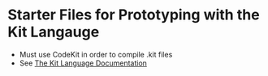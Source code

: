 # Starter Files for Prototyping with the Kit Langauge

- Must use CodeKit in order to compile .kit files
- See [The Kit Language Documentation](http://incident57.com/codekit/kit.php)